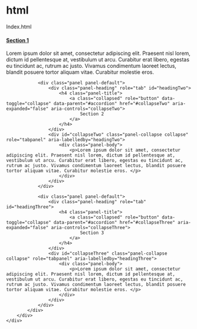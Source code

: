 # html
Index.html
<!DOCTYPE html>
<html>
<head>
    <title></title>
    <link href="https://stackpath.bootstrapcdn.com/bootstrap/4.3.0/css/bootstrap.min.css" rel="stylesheet">
    <link href="https://stackpath.bootstrapcdn.com/font-awesome/4.7.0/css/font-awesome.min.css" rel="stylesheet">
    <link rel="stylesheet" type="text/css" href="style.css">
</head>
  <body>
<div class="container">
    <div class="row justify-content-center">
        <div class="col-md-6">
            <div class="panel-group" id="accordion" role="tablist" aria-multiselectable="true">
                <div class="panel panel-default">
                    <div class="panel-heading" role="tab" id="headingOne">
                        <h4 class="panel-title">
                            <a role="button" data-toggle="collapse" data-parent="#accordion" href="#collapseOne" aria-expanded="true" aria-controls="collapseOne">
                                Section 1
                            </a>
                        </h4>
                    </div>
                    <div id="collapseOne" class="panel-collapse collapse in" role="tabpanel" aria-labelledby="headingOne">
                        <div class="panel-body">
                            <p>Lorem ipsum dolor sit amet, consectetur adipiscing elit. Praesent nisl lorem, dictum id pellentesque at, vestibulum ut arcu. Curabitur erat libero, egestas eu tincidunt ac, rutrum ac justo. Vivamus condimentum laoreet lectus, blandit posuere tortor aliquam vitae. Curabitur molestie eros. </p>
                        </div>
                    </div>
                </div>
  
                <div class="panel panel-default">
                    <div class="panel-heading" role="tab" id="headingTwo">
                        <h4 class="panel-title">
                            <a class="collapsed" role="button" data-toggle="collapse" data-parent="#accordion" href="#collapseTwo" aria-expanded="false" aria-controls="collapseTwo">
                                Section 2
                            </a>
                        </h4>
                    </div>
                    <div id="collapseTwo" class="panel-collapse collapse" role="tabpanel" aria-labelledby="headingTwo">
                        <div class="panel-body">
                            <p>Lorem ipsum dolor sit amet, consectetur adipiscing elit. Praesent nisl lorem, dictum id pellentesque at, vestibulum ut arcu. Curabitur erat libero, egestas eu tincidunt ac, rutrum ac justo. Vivamus condimentum laoreet lectus, blandit posuere tortor aliquam vitae. Curabitur molestie eros. </p>
                        </div>
                    </div>
                </div>
  
                <div class="panel panel-default">
                    <div class="panel-heading" role="tab" id="headingThree">
                        <h4 class="panel-title">
                            <a class="collapsed" role="button" data-toggle="collapse" data-parent="#accordion" href="#collapseThree" aria-expanded="false" aria-controls="collapseThree">
                                Section 3
                            </a>
                        </h4>
                    </div>
                    <div id="collapseThree" class="panel-collapse collapse" role="tabpanel" aria-labelledby="headingThree">
                        <div class="panel-body">
                            <p>Lorem ipsum dolor sit amet, consectetur adipiscing elit. Praesent nisl lorem, dictum id pellentesque at, vestibulum ut arcu. Curabitur erat libero, egestas eu tincidunt ac, rutrum ac justo. Vivamus condimentum laoreet lectus, blandit posuere tortor aliquam vitae. Curabitur molestie eros. </p>
                        </div>
                    </div>
                </div>
            </div>
        </div>
    </div>
</div>
<script type="text/javascript" src="https://code.jquery.com/jquery-1.12.0.min.js"></script>
<script src="https://maxcdn.bootstrapcdn.com/bootstrap/3.3.6/js/bootstrap.min.js" integrity="sha384-0mSbJDEHialfmuBBQP6A4Qrprq5OVfW37PRR3j5ELqxss1yVqOtnepnHVP9aJ7xS" crossorigin="anonymous"></script>
</body>
</html>
